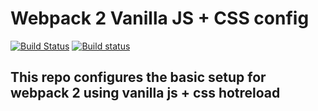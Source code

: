 # Webpack 2 Vanilla JS + CSS config

[![Build Status](https://travis-ci.org/iondrimba/webpack-2-vanillajs-css.svg?branch=master)](https://travis-ci.org/iondrimba/webpack-2-vanillajs-css) [![Build status](https://ci.appveyor.com/api/projects/status/uvev57r7jrsfh7ua/branch/master?svg=true)](https://ci.appveyor.com/project/iondrimba/webpack-2-vanillajs-css/branch/master)

## This repo configures the basic setup for webpack 2 using vanilla js + css hotreload
